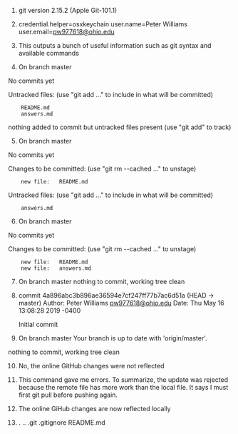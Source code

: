 1.  git version 2.15.2 (Apple Git-101.1)


2.  credential.helper=osxkeychain
    user.name=Peter Williams
    user.email=pw977618@ohio.edu


3.  This outputs a bunch of useful information such as git syntax and available commands


4.  On branch master

No commits yet

Untracked files:
  (use "git add <file>..." to include in what will be committed)

        README.md
        answers.md

nothing added to commit but untracked files present (use "git add" to track)

5.  On branch master

No commits yet

Changes to be committed:
  (use "git rm --cached <file>..." to unstage)

        new file:   README.md

Untracked files:
  (use "git add <file>..." to include in what will be committed)

        answers.md

6.  On branch master

No commits yet

Changes to be committed:
  (use "git rm --cached <file>..." to unstage)

        new file:   README.md
        new file:   answers.md

7.  On branch master
    nothing to commit, working tree clean

8.  commit 4a896abc3b896ae36594e7cf247ff77b7ac6d51a (HEAD -> master)
Author: Peter Williams <pw977618@ohio.edu>
Date:   Thu May 16 13:08:28 2019 -0400

    Initial commit

9.  On branch master
Your branch is up to date with 'origin/master'.

nothing to commit, working tree clean

10. No, the online GitHub changes were not reflected

11. This command gave me errors. To summarize, the update was rejected because the remote file has more work than       the local file. It says I must first git pull before pushing again.

12. The online GiHub changes are now reflected locally

13. .               ..              .git            .gitignore      README.md